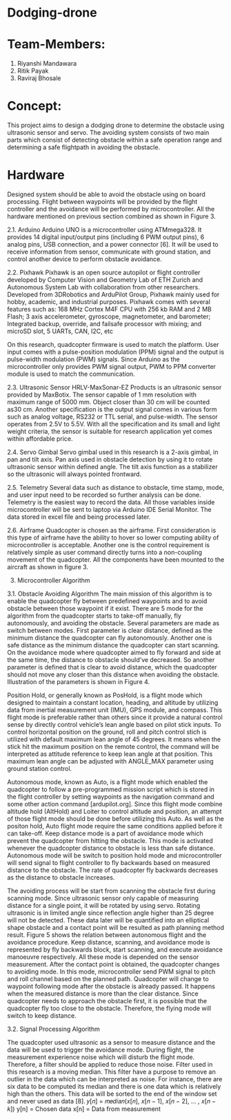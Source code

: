 # Dodging-drone

# Team-Members:
1. Riyanshi Mandawara
2. Ritik Payak
3. Raviraj Bhosale

# Concept:
This project aims to design a dodging drone to determine the obstacle using ultrasonic sensor and servo. The avoiding system consists of two main parts which consist of detecting obstacle within a safe operation range and determining a safe flightpath in avoiding the obstacle.





# Hardware

Designed system should be able to avoid the obstacle using on board processing. Flight between
waypoints will be provided by the flight controller and the avoidance will be performed by
microcontroller. All the hardware mentioned on previous section combined as shown in Figure 3.

2.1. Arduino
Arduino UNO is a microcontroller using ATMmega328. It provides 14 digital input/output pins
(including 6 PWM output pins), 6 analog pins, USB connection, and a power connector [6]. It will
be used to receive information from sensor, communicate with ground station, and control another
device to perform obstacle avoidance.

2.2. Pixhawk
Pixhawk is an open source autopilot or flight controller developed by Computer Vision and
Geometry Lab of ETH Zurich and Autonomous System Lab with collaboration from other
researchers. Developed from 3DRobotics and ArduPilot Group, Pixhawk mainly used for hobby,
academic, and industrial purposes.
Pixhawk comes with several features such as: 168 MHz Cortex M4F CPU with 256 kb RAM
and 2 MB Flash; 3 axis accelerometer, gyroscope, magnetometer, and barometer; Integrated
backup, override, and failsafe processor with mixing; and microSD slot, 5 UARTs, CAN, I2C, etc

On this research, quadcopter firmware is used to match the platform. User input comes with a
pulse-position modulation (PPM) signal and the output is pulse-width modulation (PWM) signals.
Since Arduino as the microcontroller only provides PWM signal output, PWM to PPM converter
module is used to match the communication.

2.3. Ultrasonic Sensor
HRLV-MaxSonar-EZ Products is an ultrasonic sensor provided by MaxBotix. The sensor capable
of 1 mm resolution with maximum range of 5000 mm. Object closer than 30 cm will be counted as30 cm. Another specification is the output signal comes in various form such as analog voltage,
RS232 or TTL serial, and pulse-width. The sensor operates from 2.5V to 5.5V. With all the
specification and its small and light weight criteria, the sensor is suitable for research application
yet comes within affordable price.

2.4. Servo Gimbal
Servo gimbal used in this research is a 2-axis gimbal, in pan and tilt axis. Pan axis used in obstacle
detection by using it to rotate ultrasonic sensor within defined angle. The tilt axis function as a
stabilizer so the ultrasonic will always pointed frontward.

2.5. Telemetry
Several data such as distance to obstacle, time stamp, mode, and user input need to be recorded so
further analysis can be done. Telemetry is the easiest way to record the data. All those variables
inside microcontroller will be sent to laptop via Arduino IDE Serial Monitor. The data stored in
excel file and being processed later.

2.6. Airframe
Quadcopter is chosen as the airframe. First consideration is this type of airframe have the ability to
hover so lower computing ability of microcontroller is acceptable. Another one is the control
requirement is relatively simple as user command directly turns into a non-coupling movement of
the quadcopter. All the components have been mounted to the aircraft as shown in figure 3.

3. Microcontroller Algorithm

3.1. Obstacle Avoiding Algorithm
The main mission of this algorithm is to enable the quadcopter fly between predefined waypoints
and to avoid obstacle between those waypoint if it exist. There are 5 mode for the algorithm from
the quadcopter starts to take-off manually, fly autonomously, and avoiding the obstacle.
Several parameters are made as switch between modes. First parameter is clear distance,
defined as the minimum distance the quadcopter can fly autonomously. Another one is safe
distance as the minimum distance the quadcopter can start scanning. On the avoidance mode
where quadcopter aimed to fly forward and side at the same time, the distance to obstacle
should’ve decreased. So another parameter is defined that is clear to avoid distance, which the
quadcopter should not move any closer than this distance when avoiding the obstacle. Illustration
of the parameters is shown in Figure 4.

Position Hold, or generally known as PosHold, is a flight mode which designed to maintain a
constant location, heading, and altitude by utilizing data from inertial measurement unit (IMU),
GPS module, and compass. This flight mode is preferable rather than others since it provide a
natural control sense by directly control vehicle’s lean angle based on pilot stick inputs.
To control horizontal position on the ground, roll and pitch control stich is utilized with default
maximum lean angle of 45 degrees. It means when the stick hit the maximum position on the
remote control, the command will be interpreted as attitude reference to keep lean angle at that
position. This maximum lean angle can be adjusted with ANGLE_MAX parameter using ground
station control.

Autonomous mode, known as Auto, is a flight mode which enabled the quadcopter to follow a
pre-programmed mission script which is stored in the flight controller by setting waypoints as the
navigation command and some other action command [ardupilot.org]. Since this flight mode
combine altitude hold (AltHold) and Loiter to control altitude and position, an attempt of those
flight mode should be done before utilizing this Auto. As well as the positon hold, Auto flight
mode require the same conditions applied before it can take-off.
Keep distance mode is a part of avoidance mode which prevent the quadcopter from hitting the
obstacle. This mode is activated whenever the quadcopter distance to obstacle is less than safe
distance. Autonomous mode will be switch to position hold mode and microcontroller will send
signal to flight controller to fly backwards based on measured distance to the obstacle. The rate of
quadcopter fly backwards decreases as the distance to obstacle increases.

The avoiding process will be start from scanning the obstacle first during scanning mode.
Since ultrasonic sensor only capable of measuring distance for a single point, it will be rotated by
using servo. Rotating ultrasonic is in limited angle since reflection angle higher than 25 degree
will not be detected. These data later will be quantified into an elliptical shape obstacle and a
contact point will be resulted as path planning method result.
Figure 5 shows the relation between autonomous flight and the avoidance procedure. Keep
distance, scanning, and avoidance mode is represented by fly backwards block, start scanning, and
execute avoidance manoeuvre respectively. All these mode is depended on the sensor
measurement.
After the contact point is obtained, the quadcopter changes to avoiding mode. In this mode,
microcontroller send PWM signal to pitch and roll channel based on the planned path. Quadcopter
will change to waypoint following mode after the obstacle is already passed. It happens when the
measured distance is more than the clear distance. Since quadcopter needs to approach the
obstacle first, it is possible that the quadcopter fly too close to the obstacle. Therefore, the flying
mode will switch to keep distance.

3.2. Signal Processing Algorithm

The quadcopter used ultrasonic as a sensor to measure distance and the data will be used to trigger
the avoidance mode. During flight, the measurement experience noise which will disturb the flight
mode. Therefore, a filter should be applied to reduce those noise.
Filter used in this research is a moving median. This filter have a purpose to remove an outlier
in the data which can be interpreted as noise. For instance, there are six data to be computed its
median and there is one data which is relatively high than the others. This data will be sorted to the
end of the window set and never used as data [8].
𝑦[𝑛] = 𝑚𝑒𝑑𝑖𝑎𝑛(𝑥[𝑛], 𝑥[𝑛 − 1], 𝑥[𝑛 − 2], … , 𝑥[𝑛 − 𝑘])
y[n] = Chosen data
x[n] = Data from measurement




